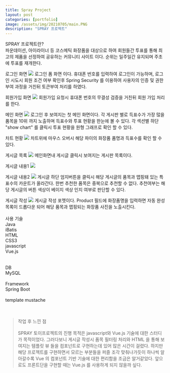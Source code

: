 ```yaml
---
title: Spray Project
layout: post
categories: [portfolio]
image: /assets/img/20210705/main.PNG
description: "SPRAY 프로젝트"
---
```


SPRAY 프로젝트란?<br>
파운데이션, 아이라이너 등 코스메틱 화장품을 대상으로 하여 회원들간 투표를 통해 최고의 제품을 선정하여 공유하는 커뮤니티 사이트 이다. 순위는 일주일간 유지되며 주초에 투표를 재개한다.

로그인 화면
<img src="/showRoom/assets/img/20210705/login.PNG"> 
로그인 폼 화면 이다. 휴대폰 번호를 입력하여 로그인이 가능하며, 로그인 시도시 회원 조건 여부 확인후 Spring Security 를 이용하여 사용자의 인증 및 권한 부여 과정을 거친뒤 토큰부여 처리를 하였다. 

회원가입 화면
<img src="/showRoom/assets/img/20210705/join.PNG"> 
회원가입 요청시 휴대폰 번호의 무결성 검증을 거친뒤 회원 가입 처리를 한다.

메인 화면
<img src="/showRoom/assets/img/20210705/main.PNG"> 
로그인 후 보여지는 첫 메인 화면이다. 각 게시판 별로 득표수가 가장 많을 품목을 10위 까지 노출하며 득표수와 투표 현황을 한눈에 볼 수 있다.
각 섹션별 하단 "show chart" 를 클릭시 투표 현황을 원형 그래프로 확인 할 수 있다. 

차트 현황
<img src="/showRoom/assets/img/20210705/chart.PNG"> 
차트위에 마우스 오버시 해당 파이의 화장품 품명과 득표수를 확인 할 수 있다.

게시글 목록
<img src="/showRoom/assets/img/20210705/boardlist.PNG"> 
메인화면내 게시글 클릭시 보여지는 게시판 목록이다. 

게시글 내용1
<img src="/showRoom/assets/img/20210705/content1.PNG"> 

게시글 내용2
<img src="/showRoom/assets/img/20210705/content2.PNG"> 
게시글 하단 엄지버튼을 클릭시 해당 게시글의 품목과 맵핑돼 있는 특표수의 카운트가 올라간다. 한번 추천한 품목은 중복으로 추천할 수 없다. 
추천여부는 해당 게시글의 버튼 색상이 베이지 색상 인지 여부로 판단할 수 있다.

게시글 작성
<img src="/showRoom/assets/img/20210705/boardWrite.PNG"> 
게시글 작성 포멧이다. 
Product 필드에 화장품명을 입력하면 자동 완성 목록이 드롭다운 되어 해당 품목과 맵핑되는 화장품 사진을 노출시킨다. 
<br>
<br>
사용 기술<br>
Java<br>
iBatis<br>
HTML<br>
CSS3<br>
javascript<br>
Vue.js<br>
<br>
<br>
DB<br>
MySQL
<br>
<br>
Framework<br>
Spring Boot
<br>
<br>
template 
mustache<br>
<br>
<br>
> 작업 후 느낀 점<br><br>
SPRAY 토이프로젝트의 진행 목적은 javascript와 Vue.js 기술에 대한 스터디가 목적이었다. 그러다보니 게시글 작성시 품목 필터링 처리와 HTML 을 통해 보여지는 템플릿 뷰 들을 컴포넌트로 구현하는데 있어 많은 시간이 걸렸다. 하지만 해당 프로젝트를 구현하면서 모르는 부분들을 퍼즐 조각 맞춰나가듯이 하나씩 알아갈수록 Vue 의 컴포넌트 기반 기술에 대한 편리함을 조금은 알거같았다. 앞으로도 프론트단을 구현할 때는 Vue.js 를 사용하게 되지 않을까 싶다. 


 
